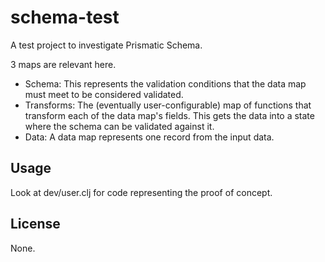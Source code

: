 # schema-test

A test project to investigate Prismatic Schema.

3 maps are relevant here.
- Schema: This represents the validation conditions that the data map must meet
  to be considered validated.
- Transforms: The (eventually user-configurable) map of functions that
  transform each of the data map's fields.  This gets the data into a state
  where the schema can be validated against it.
- Data: A data map represents one record from the input data.

## Usage

Look at dev/user.clj for code representing the proof of concept.

## License

None.
